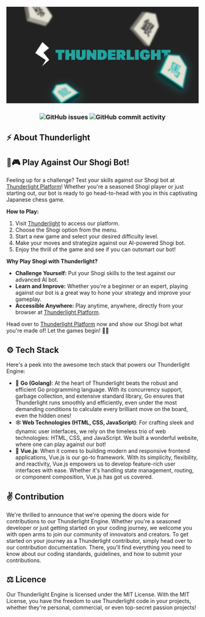  ![Thunderlight Banner](https://github.com/thunderlight-shogi/.github/blob/main/Assets/Banner.png?raw=true)

<h3 align="center">

![GitHub issues](https://img.shields.io/github/issues/thunderlight-shogi/engine)
![GitHub commit activity](https://img.shields.io/github/commit-activity/t/thunderlight-shogi/engine)

</h3>

## ⚡ About Thunderlight


## 🤖🎮 Play Against Our Shogi Bot! 

Feeling up for a challenge? Test your skills against our Shogi bot at [Thunderlight Platform](https://thunderlight.anafro.ru)! Whether you're a seasoned Shogi player or just starting out, our bot is ready to go head-to-head with you in this captivating Japanese chess game.

**How to Play:**

1. Visit [Thunderlight](https://thunderlight.anafro.ru) to access our platform.
2. Choose the Shogi option from the menu.
3. Start a new game and select your desired difficulty level.
4. Make your moves and strategize against our AI-powered Shogi bot.
5. Enjoy the thrill of the game and see if you can outsmart our bot!

**Why Play Shogi with Thunderlight?**

- **Challenge Yourself:** Put your Shogi skills to the test against our advanced AI bot.
- **Learn and Improve:** Whether you're a beginner or an expert, playing against our bot is a great way to hone your strategy and improve your gameplay.
- **Accessible Anywhere:** Play anytime, anywhere, directly from your browser at [Thunderlight Platform](https://thunderlight.anafro.ru).

Head over to [Thunderlight Platform](https://thunderlight.anafro.ru) now and show our Shogi bot what you're made of! Let the games begin! 🚀👑

## ⚙️ Tech Stack
Here's a peek into the awesome tech stack that powers our Thunderlight Engine: 
* 🐹 **Go (Golang)**: At the heart of Thunderlight beats the robust and efficient Go programming language. With its concurrency support, garbage collection, and extensive standard library, Go ensures that Thunderlight runs smoothly and efficiently, even under the most demanding conditions to calculate every brilliant move on the board, even the hidden ones!
* 🕸️ **Web Technologies (HTML, CSS, JavaScript)**: For crafting sleek and dynamic user interfaces, we rely on the timeless trio of web technologies: HTML, CSS, and JavaScript. We built a wonderful website, where one can play against our bot!
* 🐲 **Vue.js**: When it comes to building modern and responsive frontend applications, Vue.js is our go-to framework. With its simplicity, flexibility, and reactivity, Vue.js empowers us to develop feature-rich user interfaces with ease. Whether it's handling state management, routing, or component composition, Vue.js has got us covered.

## ✌️ Contribution
We're thrilled to announce that we're opening the doors wide for contributions to our Thunderlight Engine. Whether you're a seasoned developer or just getting started on your coding journey, we welcome you with open arms to join our community of innovators and creators. To get started on your journey as a Thunderlight contributor, simply head over to our contribution documentation. There, you'll find everything you need to know about our coding standards, guidelines, and how to submit your contributions.

## ⚖️ Licence
Our Thunderlight Engine is licensed under the MIT License. With the MIT License, you have the freedom to use Thunderlight code in your projects, whether they're personal, commercial, or even top-secret passion projects! 